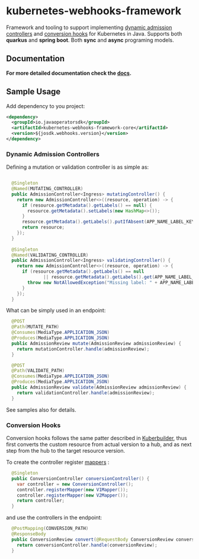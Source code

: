 # kubernetes-webhooks-framework

Framework and tooling to support
implementing [dynamic admission controllers](https://kubernetes.io/docs/reference/access-authn-authz/extensible-admission-controllers/)
and [conversion hooks](https://kubernetes.io/docs/tasks/extend-kubernetes/custom-resources/custom-resource-definition-versioning/#webhook-conversion)
for Kubernetes in Java. Supports both **quarkus** and **spring boot**. Both **sync** and **async** programing models.

## Documentation

**For more detailed documentation check the [docs](docs).**

## Sample Usage

Add dependency to you project:

```xml
<dependency>
  <groupId>io.javaoperatorsdk</groupId>
  <artifactId>kubernetes-webhooks-framework-core</artifactId>
  <version>${josdk.webhooks.version}</version>
</dependency>
```

### Dynamic Admission Controllers

Defining a mutation or validation controller is as simple as:

```java

  @Singleton
  @Named(MUTATING_CONTROLLER)
  public AdmissionController<Ingress> mutatingController() {
    return new AdmissionController<>((resource, operation) -> {
      if (resource.getMetadata().getLabels() == null) {
        resource.getMetadata().setLabels(new HashMap<>());
      }
      resource.getMetadata().getLabels().putIfAbsent(APP_NAME_LABEL_KEY, "mutation-test");
      return resource;
    });
  }
  
  @Singleton
  @Named(VALIDATING_CONTROLLER)
  public AdmissionController<Ingress> validatingController() {
    return new AdmissionController<>((resource, operation) -> {
      if (resource.getMetadata().getLabels() == null
              || resource.getMetadata().getLabels().get(APP_NAME_LABEL_KEY) == null) {
        throw new NotAllowedException("Missing label: " + APP_NAME_LABEL_KEY);
      }
    });
  }

```

What can be simply used in an endpoint:

```java
  @POST
  @Path(MUTATE_PATH)
  @Consumes(MediaType.APPLICATION_JSON)
  @Produces(MediaType.APPLICATION_JSON)
  public AdmissionReview mutate(AdmissionReview admissionReview) {
    return mutationController.handle(admissionReview);
  }

  @POST
  @Path(VALIDATE_PATH)
  @Consumes(MediaType.APPLICATION_JSON)
  @Produces(MediaType.APPLICATION_JSON)
  public AdmissionReview validate(AdmissionReview admissionReview) {
    return validationController.handle(admissionReview);
  }
```


See samples also for details.

### Conversion Hooks

Conversion hooks follows the same patter described
in [Kuberbuilder](https://book.kubebuilder.io/multiversion-tutorial/conversion-concepts.html), thus first converts the
custom resource from actual version to a hub, and as next step from the hub to the target resource version.

To create the controller
register [mappers](https://github.com/java-operator-sdk/kubernetes-webhooks-framework/blob/main/core/src/main/java/io/javaoperatorsdk/webhook/conversion/Mapper.java)
:

```java
  @Singleton
  public ConversionController conversionController() {
    var controller = new ConversionController();
    controller.registerMapper(new V1Mapper());
    controller.registerMapper(new V2Mapper());
    return controller;
  }
```

and use the controllers in the endpoint:

```java
  @PostMapping(CONVERSION_PATH)
  @ResponseBody
  public ConversionReview convert(@RequestBody ConversionReview conversionReview) {
    return conversionController.handle(conversionReview);
  }
```
